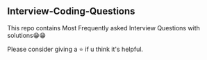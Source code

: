 ## Interview-Coding-Questions
This repo contains Most Frequently asked Interview Questions with solutions😁😁

Please consider giving a ⭐ if u think it's helpful.
